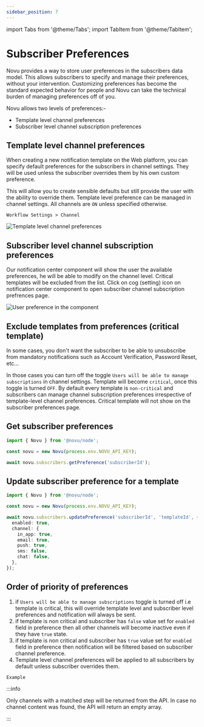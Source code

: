 ```yaml
---
sidebar_position: 7
---
```


import Tabs from '@theme/Tabs';
import TabItem from '@theme/TabItem';

# Subscriber Preferences

Novu provides a way to store user preferences in the subscribers data model.
This allows subscribers to specify and manage their preferences, without your intervention. Customizing preferences has become the standard expected behavior for people and Novu can take the technical burden of managing preferences off of you.

Novu allows two levels of preferences:-

- Template level channel preferences
- Subscriber level channel subscription preferences

## Template level channel preferences

When creating a new notification template on the Web platform, you can specify default preferences for the subscribers in channel settings. They will be used unless the subscriber overrides them by his own custom preference.

This will allow you to create sensible defaults but still provide the user with the ability to override them. Template level preference can be managed in channel settings. All channels are `ON` unless specified otherwise.

`Workflow Settings > Channel`

![Template level channel preferences](/img/platform/preferences/template-level-channel-preferences.png)

## Subscriber level channel subscription preferences

Our notification center component will show the user the available preferences, he will be able to modify on the channel level. Critical templates will be excluded from the list. Click on cog (setting) icon on notification center component to open subscriber channel subscription prefrences page.

![User preference in the component](/img/platform/preferences/user-preference.png)

## Exclude templates from preferences (critical template)

In some cases, you don't want the subscriber to be able to unsubscribe from mandatory notifications such as Account Verification, Password Reset, etc...

In those cases you can turn off the toggle `Users will be able to manage subscriptions` in channel settings. Template will become `critical`, once this toggle is turned `OFF`. By default every template is `non-critical` and subscribers can manage channel subscription preferences irrespective of template-level channel preferences. Critical template will not show on the subscriber preferences page.

## Get subscriber preferences

<Tabs groupId="language" queryString>

  <TabItem value="js" label="Node.js">

```typescript
import { Novu } from '@novu/node';

const novu = new Novu(process.env.NOVU_API_KEY);

await novu.subscribers.getPreference('subscriberId');
```

  </TabItem>
</Tabs>

## Update subscriber preference for a template

<Tabs groupId="language" queryString>

  <TabItem value="js" label="Node.js">

```typescript
import { Novu } from '@novu/node';

const novu = new Novu(process.env.NOVU_API_KEY);

await novu.subscribers.updatePreference('subscriberId', 'templateId', {
  enabled: true,
  channel: {
    in_app: true,
    email: true,
    push: true,
    sms: false,
    chat: false,
  },
});
```

  </TabItem>
</Tabs>

## Order of priority of preferences

1. if `Users will be able to manage subscriptions` toggle is turned off i.e template is critical, this will override template level and subscriber level preferences and notification will always be sent.
2. if template is non critical and subscriber has `false` value set for `enabled` field in preference then all other channels will become inactive even if they have `true` state.
3. if template is non critical and subscriber has `true` value set for `enabled` field in preference then notification will be filtered based on subscriber channel preference.
4. Template level channel preferences will be applied to all subscribers by default unless subscriber overrides them.

`Example`

:::info

Only channels with a matched step will be returned from the API. In case no channel content was found, the API will return an empty array.

:::
